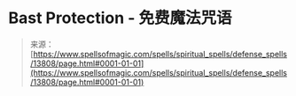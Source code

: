 <!--yml

category: 未分类

date: 2024-06-12 18:52:23

-->

# Bast Protection - 免费魔法咒语

> 来源：[https://www.spellsofmagic.com/spells/spiritual_spells/defense_spells/13808/page.html#0001-01-01](https://www.spellsofmagic.com/spells/spiritual_spells/defense_spells/13808/page.html#0001-01-01)
